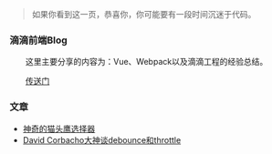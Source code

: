 > 如果你看到这一页，恭喜你，你可能要有一段时间沉迷于代码。

### 滴滴前端Blog

&emsp;&emsp;这里主要分享的内容为：Vue、Webpack以及滴滴工程的经验总结。

&emsp;&emsp;[传送门](https://github.com/DDFE/DDFE-blog)




### 文章

* [神奇的猫头鹰选择器](https://alistapart.com/article/axiomatic-css-and-lobotomized-owls)
* [David Corbacho大神谈debounce和throttle](https://css-tricks.com/debouncing-throttling-explained-examples/)
